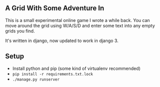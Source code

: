 ## A Grid With Some Adventure In
This is a small experimental online game I wrote a while back. You can move around the grid using W/A/S/D and enter some text into any empty grids you find.

It's written in django, now updated to work in django 3.

## Setup
 * Install python and pip (some kind of virtualenv recommended)
 * `pip install -r requirements.txt.lock`
 * `./manage.py runserver`
